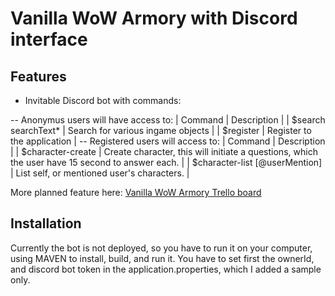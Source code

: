 # Vanilla WoW Armory with Discord interface

## Features
- Invitable Discord bot with commands:

-- Anonymus users will have access to:
  | Command             | Description |
  | $search searchText* | Search for various ingame objects |
  | $register           | Register to the application |
-- Registered users will access to:
  | Command                         | Description |
  | $character-create               | Create character, this will initiate a questions, which the user have 15 second to answer each. |
  | $character-list [@userMention]  | List self, or mentioned user's characters. |

More planned feature here: [Vanilla WoW Armory Trello board](https://trello.com/b/sDiDwVVN/vanilla-wow-armory)

## Installation
Currently the bot is not deployed, so you have to run it on your computer, using MAVEN to install, build, and run it.
You have to set first the ownerId, and discord bot token in the application.properties, which I added a sample only.
